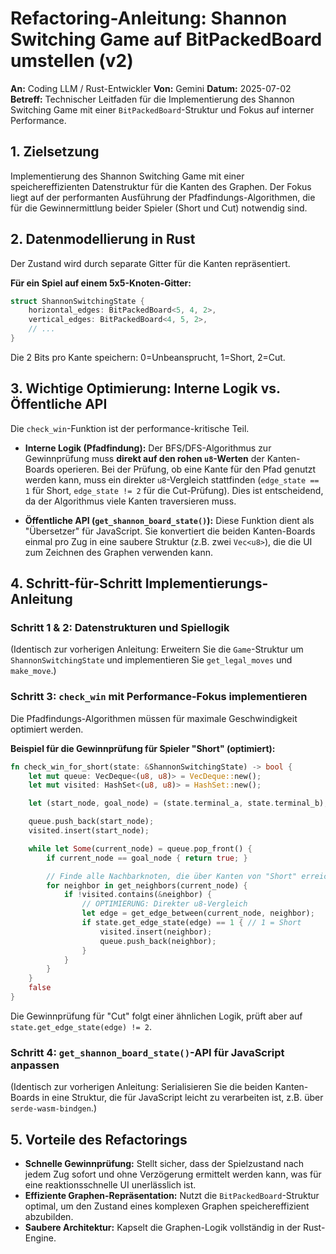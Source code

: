 
# Refactoring-Anleitung: Shannon Switching Game auf BitPackedBoard umstellen (v2)

**An:** Coding LLM / Rust-Entwickler
**Von:** Gemini
**Datum:** 2025-07-02
**Betreff:** Technischer Leitfaden für die Implementierung des Shannon Switching Game mit einer `BitPackedBoard`-Struktur und Fokus auf interner Performance.

## 1. Zielsetzung

Implementierung des Shannon Switching Game mit einer speichereffizienten Datenstruktur für die Kanten des Graphen. Der Fokus liegt auf der performanten Ausführung der Pfadfindungs-Algorithmen, die für die Gewinnermittlung beider Spieler (Short und Cut) notwendig sind.

## 2. Datenmodellierung in Rust

Der Zustand wird durch separate Gitter für die Kanten repräsentiert.

**Für ein Spiel auf einem 5x5-Knoten-Gitter:**
```rust
struct ShannonSwitchingState {
    horizontal_edges: BitPackedBoard<5, 4, 2>,
    vertical_edges: BitPackedBoard<4, 5, 2>,
    // ...
}
```
Die 2 Bits pro Kante speichern: 0=Unbeansprucht, 1=Short, 2=Cut.

## 3. Wichtige Optimierung: Interne Logik vs. Öffentliche API

Die `check_win`-Funktion ist der performance-kritische Teil.

-   **Interne Logik (Pfadfindung):** Der BFS/DFS-Algorithmus zur Gewinnprüfung muss **direkt auf den rohen `u8`-Werten** der Kanten-Boards operieren. Bei der Prüfung, ob eine Kante für den Pfad genutzt werden kann, muss ein direkter `u8`-Vergleich stattfinden (`edge_state == 1` für Short, `edge_state != 2` für die Cut-Prüfung). Dies ist entscheidend, da der Algorithmus viele Kanten traversieren muss.

-   **Öffentliche API (`get_shannon_board_state()`):** Diese Funktion dient als "Übersetzer" für JavaScript. Sie konvertiert die beiden Kanten-Boards einmal pro Zug in eine saubere Struktur (z.B. zwei `Vec<u8>`), die die UI zum Zeichnen des Graphen verwenden kann.

## 4. Schritt-für-Schritt Implementierungs-Anleitung

### Schritt 1 & 2: Datenstrukturen und Spiellogik

(Identisch zur vorherigen Anleitung: Erweitern Sie die `Game`-Struktur um `ShannonSwitchingState` und implementieren Sie `get_legal_moves` und `make_move`.)

### Schritt 3: `check_win` mit Performance-Fokus implementieren

Die Pfadfindungs-Algorithmen müssen für maximale Geschwindigkeit optimiert werden.

**Beispiel für die Gewinnprüfung für Spieler "Short" (optimiert):**

```rust
fn check_win_for_short(state: &ShannonSwitchingState) -> bool {
    let mut queue: VecDeque<(u8, u8)> = VecDeque::new();
    let mut visited: HashSet<(u8, u8)> = HashSet::new();

    let (start_node, goal_node) = (state.terminal_a, state.terminal_b);

    queue.push_back(start_node);
    visited.insert(start_node);

    while let Some(current_node) = queue.pop_front() {
        if current_node == goal_node { return true; }

        // Finde alle Nachbarknoten, die über Kanten von "Short" erreichbar sind
        for neighbor in get_neighbors(current_node) {
            if !visited.contains(&neighbor) {
                // OPTIMIERUNG: Direkter u8-Vergleich
                let edge = get_edge_between(current_node, neighbor);
                if state.get_edge_state(edge) == 1 { // 1 = Short
                    visited.insert(neighbor);
                    queue.push_back(neighbor);
                }
            }
        }
    }
    false
}
```
Die Gewinnprüfung für "Cut" folgt einer ähnlichen Logik, prüft aber auf `state.get_edge_state(edge) != 2`.

### Schritt 4: `get_shannon_board_state()`-API für JavaScript anpassen

(Identisch zur vorherigen Anleitung: Serialisieren Sie die beiden Kanten-Boards in eine Struktur, die für JavaScript leicht zu verarbeiten ist, z.B. über `serde-wasm-bindgen`.)

## 5. Vorteile des Refactorings

-   **Schnelle Gewinnprüfung:** Stellt sicher, dass der Spielzustand nach jedem Zug sofort und ohne Verzögerung ermittelt werden kann, was für eine reaktionsschnelle UI unerlässlich ist.
-   **Effiziente Graphen-Repräsentation:** Nutzt die `BitPackedBoard`-Struktur optimal, um den Zustand eines komplexen Graphen speichereffizient abzubilden.
-   **Saubere Architektur:** Kapselt die Graphen-Logik vollständig in der Rust-Engine.
